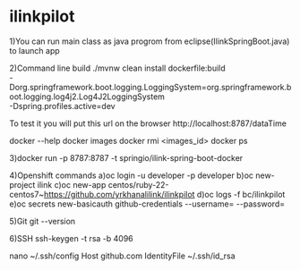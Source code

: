 # ilinkpilot

1)You can run main class as java progrom from eclipse(IlinkSpringBoot.java) to launch app

2)Command line build
./mvnw clean install dockerfile:build \
-Dorg.springframework.boot.logging.LoggingSystem=org.springframework.boot.logging.log4j2.Log4J2LoggingSystem \
-Dspring.profiles.active=dev


To test it you will put this url on the browser 
http://localhost:8787/dataTime

docker --help 
docker images
docker rmi <images_id>
docker ps


3)docker run -p 8787:8787 -t springio/ilink-spring-boot-docker


4)Openshift commands
  a)oc login -u developer -p developer 
  b)oc new-project ilink 
  c)oc new-app centos/ruby-22-centos7~https://github.com/yrkhanalilink/ilinkpilot 
  d)oc logs -f bc/ilinkpilot 
  e)oc secrets new-basicauth github-credentials --username=<yourgithubusername> --password=<yourgithubpassword>
  
5)Git
git --version

6)SSH
ssh-keygen -t rsa -b 4096
 
 nano ~/.ssh/config
 Host github.com
        IdentityFile ~/.ssh/id_rsa



  
  



